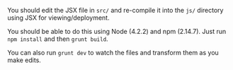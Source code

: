 You should edit the JSX file in `src/` and re-compile it into the `js/` directory using JSX for viewing/deployment.

You should be able to do this using Node (4.2.2) and npm (2.14.7). Just run `npm install` and then `grunt build`.

You can also run `grunt dev` to watch the files and transform them as you make edits.

